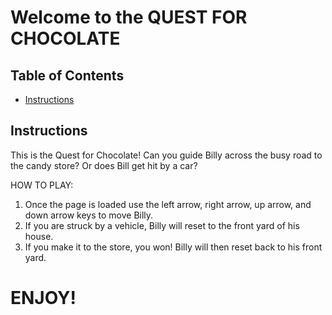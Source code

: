 # Welcome to the QUEST FOR CHOCOLATE

## Table of Contents

* [Instructions](#instructions)

## Instructions

This is the Quest for Chocolate! Can you guide Billy across the busy road to the candy store? Or does Bill get hit by a car?

HOW TO PLAY:

1) Once the page is loaded use the left arrow, right arrow, up arrow, and down arrow keys to move Billy.
2) If you are struck by a vehicle, Billy will reset to the front yard of his house.
3) If you make it to the store, you won! Billy will then reset back to his front yard.

# ENJOY!
